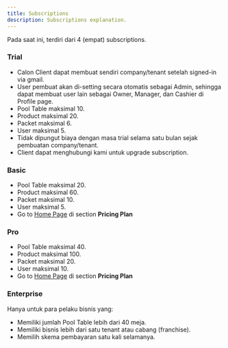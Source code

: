 ```yaml
---
title: Subscriptions
description: Subscriptions explanation.
---
```


Pada saat ini, terdiri dari 4 (empat) subscriptions.

### Trial

- Calon Client dapat membuat sendiri company/tenant setelah signed-in via gmail.
- User pembuat akan di-setting secara otomatis sebagai Admin, sehingga dapat membuat user lain sebagai Owner, Manager, dan Cashier di Profile page.
- Pool Table maksimal 10.
- Product maksimal 20.
- Packet maksimal 6.
- User maksimal 5.
- Tidak dipungut biaya dengan masa trial selama satu bulan sejak pembuatan company/tenant.
- Client dapat menghubungi kami untuk upgrade subscription.

### Basic

- Pool Table maksimal 20.
- Product maksimal 60.
- Packet maksimal 10.
- User maksimal 5.
- Go to [Home Page](https://qozycue.com) di section **Pricing Plan**

### Pro

- Pool Table maksimal 40.
- Product maksimal 100.
- Packet maksimal 20.
- User maksimal 10.
- Go to [Home Page](https://qozycue.com) di section **Pricing Plan**

### Enterprise

Hanya untuk para pelaku bisnis yang:

- Memiliki jumlah Pool Table lebih dari 40 meja.
- Memiliki bisnis lebih dari satu tenant atau cabang (franchise).
- Memilih skema pembayaran satu kali selamanya.
